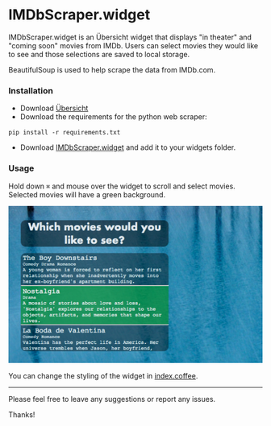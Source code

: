 # IMDbScraper.widget

IMDbScraper.widget is an Übersicht widget that displays "in theater" and "coming soon" movies from IMDb. Users can select 
movies they would like to see and those selections are saved to local storage. 

BeautifulSoup is used to help scrape the data from IMDb.com. 

### Installation
- Download [Übersicht](http://tracesof.net/uebersicht/) 
- Download the requirements for the python web scraper:

```
pip install -r requirements.txt
```

- Download [IMDbScraper.widget](https://github.com/kaarora123/IMDbScraper.widget/blob/master/IMDbScraper.widget.zip) and add
it to your widgets folder.


### Usage

Hold down ```⌘``` and mouse over the widget to scroll and select movies. Selected movies will have a green background.

<p align="center">
  <img src="https://github.com/kaarora123/IMDbScraper.widget/blob/master/screenshot.png?raw=true"/>
</p>

You can change the styling of the widget in [index.coffee](https://github.com/kaarora123/IMDbScraper.widget/blob/master/IMDbScraper.widget/index.coffee).

<hr/>

Please feel free to leave any suggestions or report any issues.

Thanks!


